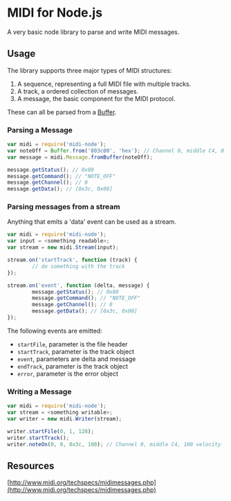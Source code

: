 # MIDI for Node.js

A very basic node library to parse and write MIDI messages.

## Usage

The library supports three major types of MIDI structures:

1. A sequence, representing a full MIDI file with multiple tracks.
2. A track, a ordered collection of messages.
3. A message, the basic component for the MIDI protocol.

These can all be parsed from a [Buffer](https://nodejs.org/api/buffer.html).

### Parsing a Message

```js
var midi = require('midi-node');
var noteOff = Buffer.from('803c00', 'hex'); // Channel 0, middle C4, 0 velocity
var message = midi.Message.fromBuffer(noteOff);

message.getStatus(); // 0x80
message.getCommand(); // "NOTE_OFF"
message.getChannel(); // 0
message.getData(); // [0x3c, 0x00]
```
    
### Parsing messages from a stream

Anything that emits a 'data' event can be used as a stream.

```js
var midi = require('midi-node');
var input = <something readable>;
var stream = new midi.Stream(input);

stream.on('startTrack', function (track) {
		// do something with the track
});

stream.on('event', function (delta, message) {
		message.getStatus(); // 0x80
		message.getCommand(); // "NOTE_OFF"
		message.getChannel(); // 0
		message.getData(); // [0x3c, 0x00]
});
```
    
The following events are emitted:

* `startFile`, parameter is the file header
* `startTrack`, parameter is the track object
* `event`, parameters are delta and message
* `endTrack`, parameter is the track object
* `error`, parameter is the error object
    
### Writing a Message

```js
var midi = require('midi-node');
var stream = <something writable>;
var writer = new midi.Writer(stream);

writer.startFile(0, 1, 128);
writer.startTrack();
writer.noteOn(0, 0, 0x3c, 100); // Channel 0, middle C4, 100 velocity
```

## Resources

[http://www.midi.org/techspecs/midimessages.php](http://www.midi.org/techspecs/midimessages.php)

